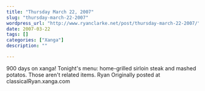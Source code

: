 ```yaml
---
title: "Thursday March 22, 2007"
slug: "thursday-march-22-2007"
wordpress_url: "http://www.ryanclarke.net/post/thursday-march-22-2007/"
date: 2007-03-22
tags: []
categories: ["Xanga"]
description: ""

---
```


900 days on xanga!
Tonight's menu: home-grilled sirloin steak and mashed potatos.
Those aren't related items.
Ryan
Originally posted at classicalRyan.xanga.com
